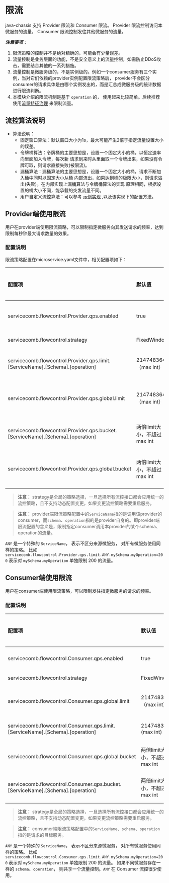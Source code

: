 # 限流

java-chassis 支持 Provider 限流和 Consumer 限流。 Provider 限流控制访问本微服务的流量， Consumer 限流控制发往其他微服务的流量。

***注意事项：***

1. 限流策略的控制并不是绝对精确的，可能会有少量误差。
2. 流量控制是业务层面的功能，不是安全意义上的流量控制，如需防止DDoS攻击，需要结合其他的一系列措施。
3. 流量控制是微服务级的，不是实例级的。例如一个consumer服务有三个实例，当对它们依赖的provider实例配置限流策略后，
  provider不会区分consumer的请求具体是由哪个实例发出的，而是汇总成微服务级的统计数据进行限流判断。
4. 本模块介绍的限流机制是基于 `operation` 的， 使用起来比较简单。后续推荐使用[流量特征治理](using-governance.md) 来限制流量。 

## 流控算法说明

* 算法说明：
  * 固定窗口算法：默认窗口大小为1s，最大可能产生2倍于指定流量设置大小的误差。
  * 令牌桶算法：令牌桶的主要思想是，设置一个固定大小的桶，以恒定速率向里面加入令牌，每次新
    请求到来时从里面取一个令牌出来，如果没有令牌可取，则请求直接失败(被限流)。
  * 漏桶算法：漏桶算法的主要思想是，设置一个固定大小的桶，请求不断加入桶中同时以固定大小从桶
    内部流出，如果达到桶的极限大小，则请求溢出(失败)。在内部实现上漏桶算法与令牌桶算法的实现
    原理相同，根据设置的桶大小不同，能承载的突发流量不同。
  * 用户自定义流控算法：可以参考 [示例实现][customize-flow] ,以及该实现下的配置方法。
  
[customize-flow]: https://github.com/apache/servicecomb-java-chassis/blob/master/demo/demo-springmvc/springmvc-server/src/main/java/org/apache/servicecomb/demo/springmvc/server/MyStrategyFactory.java

## Provider端使用限流

用户在provider端使用限流策略，可以限制指定微服务向其发送请求的频率，达到限制每秒钟最大请求数量的效果。


### 配置说明

限流策略配置在microservice.yaml文件中，相关配置项如下：


| 配置项 | 默认值 | 取值范围 | 是否必选 | 含义 | 注意 |
| :--- | :--- | :--- | :--- | :--- | :--- |
| servicecomb.flowcontrol.Provider.qps.enabled | true | true/false | 否 | 是否启用Provider流控 | - |
| servicecomb.flowcontrol.strategy | FixedWindow | FixedWindow/LeakyBucket/TokenBucket/自定义 | 否 | 流控策略 | - |
| servicecomb.flowcontrol.Provider.qps.limit.\[ServiceName\].\[Schema\].\[operation\] | 2147483647（max int） | \(0,2147483647\]，整型 | 否 | 每秒钟允许的请求数 | 支持microservice/schema/operation三个级别的配置，后者的优先级高于前者 |
| servicecomb.flowcontrol.Provider.qps.global.limit | 2147483647（max int） | \(0,2147483647\]，整型 | 否 | provider接受请求流量的全局配置 | 没有具体的流控配置时，此配置生效 |
| servicecomb.flowcontrol.Provider.qps.bucket.\[ServiceName\].\[Schema\].\[operation\] | 两倍limit大小，不超过max int | \(0,2147483647\]，整型 | 否 | 令牌桶场景下桶的大小 | 支持microservice/schema/operation三个级别的配置，后者的优先级高于前者 |
| servicecomb.flowcontrol.Provider.qps.global.bucket | 两倍limit大小，不超过max int | \(0,2147483647\]，整型 | 否 | 令牌桶场景下provider桶的大小 | 没有具体的流控配置时，此配置生效 |


> **注意：**
> strategy是全局的策略选择，一旦选择所有流控接口都会应用统一的流控策略，且不支持动态配置变更，如果变更流控策略需要重启服务。

> **注意：**
> provider端限流策略配置中的`ServiceName`指的是调用该provider的consumer，而`schema`、`operation`指的是provider自身的。即provider端限流配置的含义是，限制指定consumer调用本provider的某个schema、operation的流量。

`ANY` 是一个特殊的 `ServiceName`， 表示不区分来源微服务， 对所有微服务使用同样的策略。 比如 
`servicecomb.flowcontrol.Provider.qps.limit.ANY.mySchema.myOperation=200` 表示对 `mySchema.myOperation` 单独限制 200 的流量。


## Consumer端使用限流

用户在consumer端使用限流策略，可以限制发往指定微服务的请求的频率。

### 配置说明


| 配置项 | 默认值 | 取值范围 | 是否必选 | 含义 | 注意 |
| :--- | :--- | :--- | :--- | :--- | :--- |
| servicecomb.flowcontrol.Consumer.qps.enabled | true | Boolean | 否 | 是否启用Consumer流控 | - |
| servicecomb.flowcontrol.strategy | FixedWindow | FixedWindow/LeakyBucket/TokenBucket/自定义 | 否 | 流控策略 | - |
| servicecomb.flowcontrol.Consumer.qps.global.limit | 2147483647（max int） | \(0,2147483647\]，整型 | 否 | consumer发送请求流量的全局配置 | 没有具体的流控配置时，此配置生效 |
| servicecomb.flowcontrol.Consumer.qps.limit.\[ServiceName\].\[Schema\].\[operation\] | 2147483647  \(max int\) | \(0,2147483647\]，整型 | 否 | 每秒钟允许的请求数 | 支持microservice、schema、operation三个级别的配置 |
| servicecomb.flowcontrol.Consumer.qps.global.bucket | 两倍limit大小，不超过max int | \(0,2147483647\]，整型 | 否 | 令牌桶场景下consumer桶的大小 | 没有具体的流控配置时，此配置生效 |
| servicecomb.flowcontrol.Consumer.qps.bucket.\[ServiceName\].\[Schema\].\[operation\] | 两倍limit大小，不超过max int | \(0,2147483647\]，整型 | 否 | 令牌桶场景下桶的大小 | 支持microservice/schema/operation三个级别的配置，后者的优先级高于前者 |


> **注意：**
> strategy是全局的策略选择，一旦选择所有流控接口都会应用统一的流控策略，且不支持动态配置变更，如果变更流控策略需要重启服务。

> **注意：**
> consumer端限流策略配置中的`ServiceName`、`schema`、`operation` 指的是请求的目标服务。

`ANY` 是一个特殊的 `ServiceName`， 表示不区分来源微服务， 对所有微服务使用同样的策略。 比如 
`servicecomb.flowcontrol.Consumer.qps.limit.ANY.mySchema.myOperation=200` 表示对 `mySchema.myOperation` 单独限制 200 的流量。
如果不同微服务存在一样的 `schema`、`operation`， 则共享一个流量控制。`ANY` 在 Consumer 流控很少使用。

